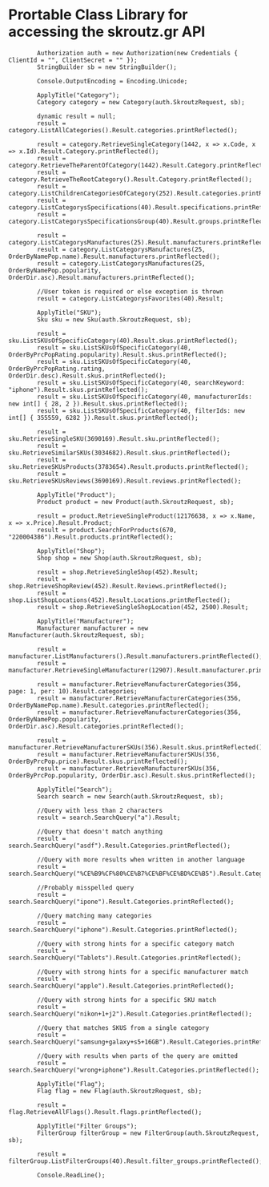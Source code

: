 # Prortable Class Library for accessing the skroutz.gr API

            Authorization auth = new Authorization(new Credentials { ClientId = "", ClientSecret = "" });
            StringBuilder sb = new StringBuilder();

            Console.OutputEncoding = Encoding.Unicode;

            ApplyTitle("Category");
            Category category = new Category(auth.SkroutzRequest, sb);

            dynamic result = null;
            result = category.ListAllCategories().Result.categories.printReflected();

            result = category.RetrieveSingleCategory(1442, x => x.Code, x => x.Id).Result.Category.printReflected();
            result = category.RetrieveTheParentOfCategory(1442).Result.Category.printReflected();
            result = category.RetrieveTheRootCategory().Result.Category.printReflected();
            result = category.ListChildrenCategoriesOfCategory(252).Result.categories.printReflected();
            result = category.ListCategorysSpecifications(40).Result.specifications.printReflected();
            result = category.ListCategorysSpecificationsGroup(40).Result.groups.printReflected();

            result = category.ListCategorysManufactures(25).Result.manufacturers.printReflected();
            result = category.ListCategorysManufactures(25, OrderByNamePop.name).Result.manufacturers.printReflected();
            result = category.ListCategorysManufactures(25, OrderByNamePop.popularity, OrderDir.asc).Result.manufacturers.printReflected();

            //User token is required or else exception is thrown
            result = category.ListCategorysFavorites(40).Result;

            ApplyTitle("SKU");
            Sku sku = new Sku(auth.SkroutzRequest, sb);

            result = sku.ListSKUsOfSpecificCategory(40).Result.skus.printReflected();
            result = sku.ListSKUsOfSpecificCategory(40, OrderByPrcPopRating.popularity).Result.skus.printReflected();
            result = sku.ListSKUsOfSpecificCategory(40, OrderByPrcPopRating.rating, OrderDir.desc).Result.skus.printReflected();
            result = sku.ListSKUsOfSpecificCategory(40, searchKeyword: "iphone").Result.skus.printReflected();
            result = sku.ListSKUsOfSpecificCategory(40, manufacturerIds: new int[] { 28, 2 }).Result.skus.printReflected();
            result = sku.ListSKUsOfSpecificCategory(40, filterIds: new int[] { 355559, 6282 }).Result.skus.printReflected();

            result = sku.RetrieveSingleSKU(3690169).Result.sku.printReflected();
            result = sku.RetrieveSimilarSKUs(3034682).Result.skus.printReflected();
            result = sku.RetrieveSKUsProducts(3783654).Result.products.printReflected();
            result = sku.RetrieveSKUsReviews(3690169).Result.reviews.printReflected();

            ApplyTitle("Product");
            Product product = new Product(auth.SkroutzRequest, sb);

            result = product.RetrieveSingleProduct(12176638, x => x.Name, x => x.Price).Result.Product;
            result = product.SearchForProducts(670, "220004386").Result.products.printReflected();

            ApplyTitle("Shop");
            Shop shop = new Shop(auth.SkroutzRequest, sb);

            result = shop.RetrieveSingleShop(452).Result;
            result = shop.RetrieveShopReview(452).Result.Reviews.printReflected();
            result = shop.ListShopLocations(452).Result.Locations.printReflected();
            result = shop.RetrieveSingleShopLocation(452, 2500).Result;

            ApplyTitle("Manufacturer");
            Manufacturer manufacturer = new Manufacturer(auth.SkroutzRequest, sb);

            result = manufacturer.ListManufacturers().Result.manufacturers.printReflected();
            result = manufacturer.RetrieveSingleManufacturer(12907).Result.manufacturer.printReflected();

            result = manufacturer.RetrieveManufacturerCategories(356, page: 1, per: 10).Result.categories;
            result = manufacturer.RetrieveManufacturerCategories(356, OrderByNamePop.name).Result.categories.printReflected();
            result = manufacturer.RetrieveManufacturerCategories(356, OrderByNamePop.popularity, OrderDir.asc).Result.categories.printReflected();

            result = manufacturer.RetrieveManufacturerSKUs(356).Result.skus.printReflected();
            result = manufacturer.RetrieveManufacturerSKUs(356, OrderByPrcPop.price).Result.skus.printReflected();
            result = manufacturer.RetrieveManufacturerSKUs(356, OrderByPrcPop.popularity, OrderDir.asc).Result.skus.printReflected();

            ApplyTitle("Search");
            Search search = new Search(auth.SkroutzRequest, sb);

            //Query with less than 2 characters
            result = search.SearchQuery("a").Result;

            //Query that doesn't match anything
            result = search.SearchQuery("asdf").Result.Categories.printReflected();

            //Query with more results when written in another language
            result = search.SearchQuery("%CE%B9%CF%80%CE%B7%CE%BF%CE%BD%CE%B5").Result.Categories.printReflected();

            //Probably misspelled query
            result = search.SearchQuery("ipone").Result.Categories.printReflected();

            //Query matching many categories
            result = search.SearchQuery("iphone").Result.Categories.printReflected();

            //Query with strong hints for a specific category match
            result = search.SearchQuery("Tablets").Result.Categories.printReflected();

            //Query with strong hints for a specific manufacturer match
            result = search.SearchQuery("apple").Result.Categories.printReflected();

            //Query with strong hints for a specific SKU match
            result = search.SearchQuery("nikon+1+j2").Result.Categories.printReflected();

            //Query that matches SKUS from a single category
            result = search.SearchQuery("samsung+galaxy+s5+16GB").Result.Categories.printReflected();

            //Query with results when parts of the query are omitted
            result = search.SearchQuery("wrong+iphone").Result.Categories.printReflected();

            ApplyTitle("Flag");
            Flag flag = new Flag(auth.SkroutzRequest, sb);

            result = flag.RetrieveAllFlags().Result.flags.printReflected();

            ApplyTitle("Filter Groups");
            FilterGroup filterGroup = new FilterGroup(auth.SkroutzRequest, sb);

            result = filterGroup.ListFilterGroups(40).Result.filter_groups.printReflected();

            Console.ReadLine();
